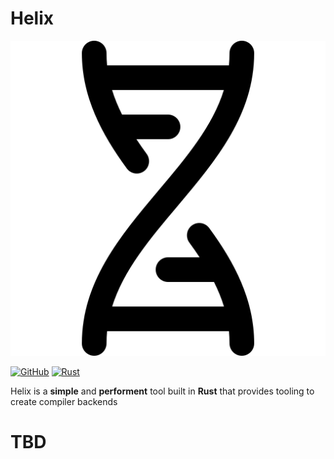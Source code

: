 # Helix

![Picture of Double Helix](https://github.com/SpideyZac/Helix/blob/main/assets/dna.png?raw=true)

[![GitHub](https://img.shields.io/badge/GitHub-%23121011.svg?logo=github&logoColor=white)](https://github.com/SpideyZac/Helix)
[![Rust](https://img.shields.io/badge/Rust-%23000000.svg?e&logo=rust&logoColor=white)](#)

Helix is a **simple** and **performent** tool built in **Rust** that provides tooling to create compiler backends

# TBD